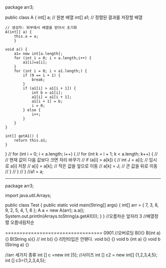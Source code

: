 package arr3;

public class A {
	int[] a; // 원본 배열
	int[] a1; // 정렬된 결과를 저장할 배열

	// 생성자: 외부에서 배열을 받아서 초기화
	A(int[] a) {
		this.a = a; 
		}

	void a() {
		a1= new int[a.length];
		for (int i = 0; i < a.length;i++) {
			a1[i]=a[i];
		}
		for (int i = 0; i < a1.length;) {
			if (9 == i + 1) {
				break;
			}
			if (a1[i] > a1[i + 1]) {
				int b = a1[i];
				a1[i] = a1[i + 1];
				a1[i + 1] = b;
				i = 0;
			} else {
				i++;
			}
		}
	}

	int[] getA1() {
		return this.a1;
	}
}
//        for (int i = 0; i < a.length; i++) {
//            for (int k = i + 1; k < a.length; k++) {
//                // 현재 값이 다음 값보다 크면 자리 바꾸기
//                if (a[i] > a[k]) {
//                    int J = a[i];   // 임시로 a[i] 저장
//                    a[i] = a[k];    // 작은 값을 앞으로 이동
//                    a[k] = J;       // 큰 값을 뒤로 이동
//                }
//            }
//        }
//a1 = a;

--------






package arr3;

import java.util.Arrays;

public class Test {
	public static void main(String[] args) {
		int[] arr = { 7, 3, 8, 9, 2, 5, 4, 1, 6 };
		A a = new A(arr);
		a.a();
		System.out.println(Arrays.toString(a.getA1()));
	}
}
//오름차순 앞자리 3
//배열정렬 오름내림차순




================================== 0901
	//오버로딩
B(){}
	B(int a){}
	B(String s){}
	// int b() {} 리턴타입은 안됀다. 
	void b() {}
	void b (int a) {}
	void b (String a) {}



 
//arr 세가지 종류
 	int [] c =new int [5]; //사이즈
	int [] c2 = new int[] {1,2,3,4,5};
	int [] c3={1,2,3,4,5};
		
	


	
